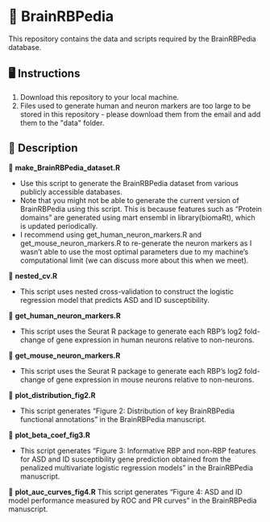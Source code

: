 # :brain: BrainRBPedia

This repository contains the data and scripts required by the BrainRBPedia database.

## :desktop_computer: Instructions
1. Download this repository to your local machine.
2. Files used to generate human and neuron markers are too large to be stored in this repository - please download them from the email and add them to the "data" folder.

## :green_book: Description

:dna: **make_BrainRBPedia_dataset.R**
* Use this script to generate the BrainRBPedia dataset from various publicly accessible databases.
* Note that you might not be able to generate the current version of BrainRBPedia using this script. This is because features such as “Protein domains” are generated using mart ensembl in library(biomaRt), which is updated periodically. 
* I recommend using get_human_neuron_markers.R and get_mouse_neuron_markers.R to re-generate the neuron markers as I wasn’t able to use the most optimal parameters due to my machine’s computational limit (we can discuss more about this when we meet).

:dna: **nested_cv.R**
* This script uses nested cross-validation to construct the logistic regression model that predicts ASD and ID susceptibility.

:dna: **get_human_neuron_markers.R**
* This script uses the Seurat R package to generate each RBP’s log2 fold-change of gene expression in human neurons relative to non-neurons.

:dna: **get_mouse_neuron_markers.R**
* This script uses the Seurat R package to generate each RBP’s log2 fold-change of gene expression in mouse neurons relative to non-neurons.

:dna: **plot_distribution_fig2.R**
* This script generates “Figure 2: Distribution of key BrainRBPedia functional annotations” in the BrainRBPedia manuscript.

:dna: **plot_beta_coef_fig3.R**
* This script generates “Figure 3: Informative RBP and non-RBP features for ASD and ID susceptibility gene prediction obtained from the penalized multivariate logistic regression models” in the BrainRBPedia manuscript.

:dna: **plot_auc_curves_fig4.R**
This script generates “Figure 4: ASD and ID model performance measured by ROC and PR curves” in the BrainRBPedia manuscript.


